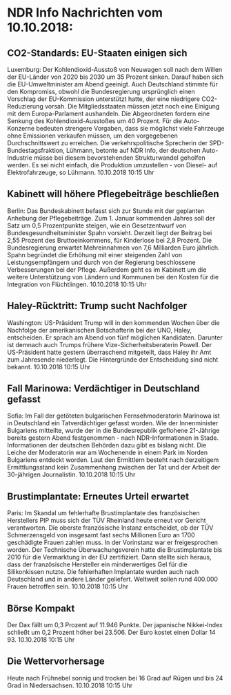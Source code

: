 # NDR Info Nachrichten vom 10.10.2018:


## CO2-Standards: EU-Staaten einigen sich
Luxemburg: Der Kohlendioxid-Ausstoß von Neuwagen soll nach dem Willen der EU-Länder von 2020 bis 2030 um 35 Prozent sinken. Darauf haben sich die EU-Umweltminister am Abend geeinigt. Auch Deutschland stimmte für den Kompromiss, obwohl die Bundesregierung ursprünglich einen Vorschlag der EU-Kommission unterstützt hatte, der eine niedrigere CO2-Reduzierung vorsah. Die Mitgliedsstaaten müssen jetzt noch eine Einigung mit dem Europa-Parlament aushandeln. Die Abgeordneten fordern eine Senkung des Kohlendioxid-Ausstoßes um 40 Prozent. Für die Auto-Konzerne bedeuten strengere Vorgaben, dass sie möglichst viele Fahrzeuge ohne Emissionen verkaufen müssen, um den vorgegebenen Durchschnittswert zu erreichen. Die verkehrspolitische Sprecherin der SPD-Bundestagsfraktion, Lühmann, betonte auf NDR Info, der deutschen Auto-Industrie müsse bei diesem bevorstehenden Strukturwandel geholfen werden. Es sei nicht einfach, die Produktion umzustellen - von Diesel- auf Elektrofahrzeuge, so Lühmann. 10.10.2018 10:15 Uhr 

## Kabinett will höhere Pflegebeiträge beschließen
Berlin: Das Bundeskabinett befasst sich zur Stunde mit der geplanten Anhebung der Pflegebeiträge. Zum 1. Januar kommenden Jahres soll der Satz um 0,5 Prozentpunkte steigen, wie ein Gesetzentwurf von Bundesgesundheitsminister Spahn vorsieht. Derzeit liegt der Beitrag bei 2,55 Prozent des Bruttoeinkommens, für Kinderlose bei 2,8 Prozent. Die Bundesregierung erwartet Mehreinnahmen von 7,6 Milliarden Euro jährlich. Spahn begründet die Erhöhung mit einer steigenden Zahl von Leistungsempfängern und durch von der Regierung beschlossene Verbesserungen bei der Pflege. Außerdem geht es im Kabinett um die weitere Unterstützung von Ländern und Kommunen bei den Kosten für die Integration von Flüchtlingen. 10.10.2018 10:15 Uhr 

## Haley-Rücktritt: Trump sucht Nachfolger
Washington:	US-Präsident Trump will in den kommenden Wochen über die Nachfolge der amerikanischen Botschafterin bei der UNO, Haley, entscheiden. Er sprach am Abend von fünf möglichen Kandidaten. Darunter ist demnach auch Trumps frühere Vize-Sicherheitsberaterin Powell. Der US-Präsident hatte gestern überraschend mitgeteilt, dass Haley ihr Amt zum Jahresende niederlegt. Die Hintergründe der Entscheidung sind nicht bekannt. 10.10.2018 10:15 Uhr 

## Fall Marinowa: Verdächtiger in Deutschland gefasst
Sofia:	Im Fall der getöteten bulgarischen Fernsehmoderatorin Marinowa ist in Deutschland ein Tatverdächtiger gefasst worden. Wie der Innenminister Bulgariens mitteilte, wurde der in die Bundesrepublik geflohene 21-Jährige bereits gestern Abend festgenommen - nach NDR-Informationen in Stade. Informationen der deutschen Behörden dazu gibt es bislang nicht. Die Leiche der Moderatorin war am Wochenende in einem Park im Norden Bulgariens entdeckt worden. Laut den Ermittlern besteht nach derzeitigem Ermittlungsstand kein Zusammenhang zwischen der Tat und der Arbeit der 30-jährigen Journalistin. 10.10.2018 10:15 Uhr 

## Brustimplantate: Erneutes Urteil erwartet
Paris: Im Skandal um fehlerhafte Brustimplantate des französischen Herstellers PIP muss sich der TÜV Rheinland heute erneut vor Gericht verantworten. Die oberste französische Instanz entscheidet, ob der TÜV Schmerzensgeld von insgesamt fast sechs Millionen Euro an 1700 geschädigte Frauen zahlen muss. In der Vorinstanz war er freigesprochen worden. Der Technische Überwachungsverein hatte die Brustimplantate bis 2010 für die Vermarktung in der EU zertifiziert. Dann stellte sich heraus, dass der französische Hersteller ein minderwertiges Gel für die Silikonkissen nutzte. Die fehlerhaften Implantate wurden auch nach Deutschland und in andere Länder geliefert. Weltweit sollen rund 400.000 Frauen betroffen sein. 10.10.2018 10:15 Uhr 

## Börse Kompakt
Der Dax fällt um 0,3 Prozent auf 11.946 Punkte. Der japanische Nikkei-Index schließt um 0,2 Prozent höher bei 23.506. Der Euro kostet einen Dollar 14 93. 10.10.2018 10:15 Uhr 

## Die Wettervorhersage
Heute nach Frühnebel sonnig und trocken bei 16 Grad auf Rügen und bis 24 Grad in Niedersachsen. 10.10.2018 10:15 Uhr 
